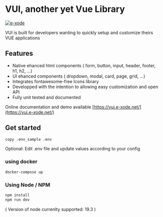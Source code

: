 # VUI, another yet Vue Library

[![e-xode](https://circleci.com/github/e-xode/v-ui/tree/master.svg?style=svg&circle-token=76e9a4cf9b8fac35afc86bbb505025a5216cc457)](https://circleci.com/github/e-xode/v-ui/?branch=master&circle-token=76e9a4cf9b8fac35afc86bbb505025a5216cc457)

VUI is built for developers wanting to quickly setup and customize theirs VUE applications

## Features
- Native ehanced html components ( form, button, input, header, footer, h1, h2, ...)
- UI ehanced components ( dropdown, modal, card, page, grid, ...)
- Integrates fontawesome-free Icons library
- Developped with the intention to allowing easy customization and open API
- Fully unit tested and documented

Online documentation and demo available [https://vui.e-xode.net/](https://vui.e-xode.net/)

## Get started
```sh
copy .env_sample .env
```
Optional: Edit .env file and update values according to your config

### using docker
```sh
docker-compose up
```

### Using Node / NPM
```sh
npm install
npm run dev
```
( Version of node currenlty supported: 19.3 )

